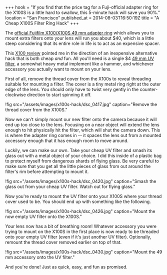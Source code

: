 +++
hook = "If you find that the price tag for a Fuji-official adapter ring for the X100S is a little hard to swallow, this 5-minute hack will save you 90%."
location = "San Francisco"
published_at = 2014-08-03T16:50:19Z
title = "A Cheap X100S Filter Ring Hack"
+++

The [official Fujifilm X100/X100S 49 mm adapter ring](http://www.amazon.com/Fujifilm-AR-X100-Adapter-Ring-49mm/dp/B004MME69S) which allows you to mount extra filters onto your lens will run you about $40, which is a little steep considering that its entire role in life is to act as an expensive spacer.

This [X100 review](http://zackarias.com/for-photographers/gear-gadgets/fuji-x100-review/) pointed me in the direction of an inexpensive alternative hack that is both cheap *and* fun. All you'll need is a single $4 [49 mm UV filter](http://www.amazon.com/Tiffen-49mm-UV-Protection-Filter/dp/B00004ZCJF/ref=sr_1_1?ie=UTF8&qid=1407084409&sr=8-1&keywords=tiffen+49+mm+uv), a somewhat heavy metal implement like a hammer, and whichever accessory you actually want to mount on your lens.

First of all, remove the thread cover from the X100s to reveal threading suitable for mounting a filter. The cover is a tiny metal ring right at the outer edge of the lens. You should only have to twist very gently in the counter-clockwise direction to start spinning it off.

!fig src="/assets/images/x100s-hack/dsc_0417.jpg" caption="Remove the thread cover from the X100S."

Now we can't simply mount our new filter onto the camera because it will end up too close to the lens. Focusing on a near object will extend the lens enough to hit physically hit the filter, which will shut the camera down. This is where the adapter ring comes in -- it spaces the lens out from a mounted accessory enough that it has enough room to move around.

Luckily, we can make our own. Take your cheap UV filter and smash its glass out with a metal object of your choice. I did this inside of a plastic bag to protect myself from dangerous shards of flying glass. Be very careful to make sure that you get all the little pieces of glass from out around the filter's rim before attempting to mount it.

!fig src="/assets/images/x100s-hack/dsc_0420.jpg" caption="Smash the glass out from your cheap UV filter. Watch out for flying glass."

Now you're ready to mount the UV filter onto your X100S where your thread cover used to be. You should end up with something like the following.

!fig src="/assets/images/x100s-hack/dsc_0426.jpg" caption="Mount the now empty UV filter onto the X100S."

Your lens now has a bit of breathing room! Whatever accessory you were trying to mount on the X100S in the first place is now ready to be threaded onto your empty UV filter (even if it's just another UV filter). Optionally, remount the thread cover removed earlier on top of that.

!fig src="/assets/images/x100s-hack/dsc_0430.jpg" caption="Mount the 49 mm accessory onto the UV filter."

And you're done! Just as quick, easy, and fun as promised.
